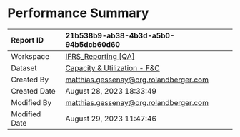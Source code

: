 



# Performance Summary

|Report ID|21b538b9-ab38-4b3d-a5b0-94b5dcb60d60|
| :--- | :--- |
|Workspace|[IFRS_Reporting [QA]](../Workspaces/IFRS_Reporting-[QA].md)|
|Dataset|[Capacity & Utilization - F&C](../Datasets/Capacity-&-Utilization---F&C.md)|
|Created By|matthias.gessenay@org.rolandberger.com|
|Created Date|August 28, 2023 18:33:49|
|Modified By|matthias.gessenay@org.rolandberger.com|
|Modified Date|August 29, 2023 11:47:46|
